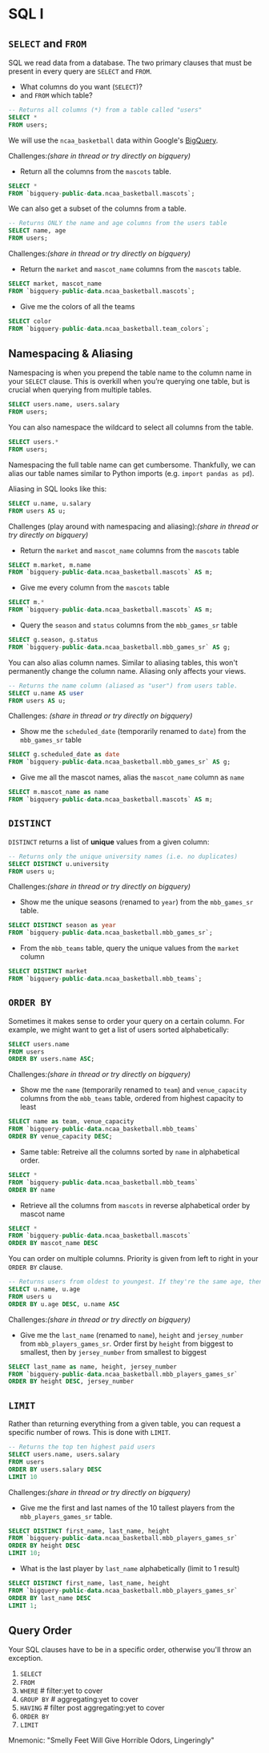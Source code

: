 # SQL I

## `SELECT` and `FROM`

SQL we read data from a database. The two primary clauses that must be present in every query are `SELECT` and `FROM`.

- What columns do you want (`SELECT`)?
- and `FROM` which table?

```SQL
-- Returns all columns (*) from a table called "users"
SELECT *
FROM users;
```

We will use the `ncaa_basketball` data within Google's [BigQuery](https://cloud.google.com/bigquery/).

Challenges:_(share in thread or try directly on bigquery)_

- Return all the columns from the `mascots` table.

```SQL
SELECT *
FROM `bigquery-public-data.ncaa_basketball.mascots`;
```

We can also get a subset of the columns from a table.

```SQL
-- Returns ONLY the name and age columns from the users table
SELECT name, age
FROM users;
```

Challenges:_(share in thread or try directly on bigquery)_

- Return the `market` and `mascot_name` columns from the `mascots` table.

```SQL
SELECT market, mascot_name
FROM `bigquery-public-data.ncaa_basketball.mascots`;
```

- Give me the colors of all the teams

```SQL
SELECT color
FROM `bigquery-public-data.ncaa_basketball.team_colors`;
```

## Namespacing & Aliasing

Namespacing is when you prepend the table name to the column name in your `SELECT` clause. This is overkill when you’re querying one table, but is crucial when querying from multiple tables.

```SQL
SELECT users.name, users.salary
FROM users;
```

You can also namespace the wildcard to select all columns from the table.

```SQL
SELECT users.*
FROM users;
```

Namespacing the full table name can get cumbersome. Thankfully, we can alias our table names similar to Python imports (e.g. `import pandas as pd`).

Aliasing in SQL looks like this:

```SQL
SELECT u.name, u.salary
FROM users AS u;
```

Challenges (play around with namespacing and aliasing):_(share in thread or try directly on bigquery)_

- Return the `market` and `mascot_name` columns from the `mascots` table

```SQL
SELECT m.market, m.name
FROM `bigquery-public-data.ncaa_basketball.mascots` AS m;
```

- Give me every column from the `mascots` table

```SQL
SELECT m.*
FROM `bigquery-public-data.ncaa_basketball.mascots` AS m;
```

- Query the `season` and `status` columns from the `mbb_games_sr` table

```SQL
SELECT g.season, g.status
FROM `bigquery-public-data.ncaa_basketball.mbb_games_sr` AS g;
```

You can also alias column names. Similar to aliasing tables, this won't permanently change the column name. Aliasing only affects your views.

```SQL
-- Returns the name column (aliased as "user") from users table.
SELECT u.name AS user
FROM users AS u;
```

Challenges: _(share in thread or try directly on bigquery)_

- Show me the `scheduled_date` (temporarily renamed to `date`) from the `mbb_games_sr` table

```SQL
SELECT g.scheduled_date as date
FROM `bigquery-public-data.ncaa_basketball.mbb_games_sr` AS g;
```

- Give me all the mascot names, alias the `mascot_name` column as `name`

```SQL
SELECT m.mascot_name as name
FROM `bigquery-public-data.ncaa_basketball.mascots` AS m;
```

## `DISTINCT`

`DISTINCT` returns a list of **unique** values from a given column:

```SQL
-- Returns only the unique university names (i.e. no duplicates)
SELECT DISTINCT u.university
FROM users u;
```

Challenges:_(share in thread or try directly on bigquery)_

- Show me the unique seasons (renamed to `year`) from the `mbb_games_sr` table.

```SQL
SELECT DISTINCT season as year
FROM `bigquery-public-data.ncaa_basketball.mbb_games_sr`;
```

- From the `mbb_teams` table, query the unique values from the `market` column

```SQL
SELECT DISTINCT market
FROM `bigquery-public-data.ncaa_basketball.mbb_teams`;
```

## `ORDER BY`

Sometimes it makes sense to order your query on a certain column. For example, we might want to get a list of users sorted alphabetically:

```SQL
SELECT users.name
FROM users
ORDER BY users.name ASC;
```

Challenges:_(share in thread or try directly on bigquery)_

- Show me the `name` (temporarily renamed to `team`) and `venue_capacity` columns from the `mbb_teams` table, ordered from highest capacity to least

```SQL
SELECT name as team, venue_capacity
FROM `bigquery-public-data.ncaa_basketball.mbb_teams`
ORDER BY venue_capacity DESC;
```

- Same table: Retreive all the columns sorted by `name` in alphabetical order.

```SQL
SELECT *
FROM `bigquery-public-data.ncaa_basketball.mbb_teams`
ORDER BY name
```

- Retrieve all the columns from `mascots` in reverse alphabetical order by mascot name

```SQL
SELECT *
FROM `bigquery-public-data.ncaa_basketball.mascots`
ORDER BY mascot_name DESC
```

You can order on multiple columns. Priority is given from left to right in your `ORDER BY` clause.

```SQL
-- Returns users from oldest to youngest. If they're the same age, then sort alphabetically
SELECT u.name, u.age
FROM users u
ORDER BY u.age DESC, u.name ASC
```

Challenges:_(share in thread or try directly on bigquery)_

- Give me the `last_name` (renamed to `name`), `height` and `jersey_number` from `mbb_players_games_sr`. Order first by `height` from biggest to smallest, then by `jersey_number` from smallest to biggest

```SQL
SELECT last_name as name, height, jersey_number
FROM `bigquery-public-data.ncaa_basketball.mbb_players_games_sr`
ORDER BY height DESC, jersey_number 
```

## `LIMIT`

Rather than returning everything from a given table, you can request a specific number of rows. This is done with `LIMIT`.

```SQL
-- Returns the top ten highest paid users
SELECT users.name, users.salary
FROM users
ORDER BY users.salary DESC
LIMIT 10
```

Challenges:_(share in thread or try directly on bigquery)_

- Give me the first and last names of the 10 tallest players from the `mbb_players_games_sr` table.

```SQL
SELECT DISTINCT first_name, last_name, height
FROM `bigquery-public-data.ncaa_basketball.mbb_players_games_sr`
ORDER BY height DESC
LIMIT 10;
```

- What is the last player by `last_name` alphabetically (limit to 1 result)

```SQL
SELECT DISTINCT first_name, last_name, height
FROM `bigquery-public-data.ncaa_basketball.mbb_players_games_sr`
ORDER BY last_name DESC
LIMIT 1;
```

## Query Order

Your SQL clauses have to be in a specific order, otherwise you'll throw an exception.

1. `SELECT`
2. `FROM`
3. `WHERE` # filter:yet to cover
4. `GROUP BY` # aggregating:yet to cover
5. `HAVING` # filter post aggregating:yet to cover
6. `ORDER BY`
7. `LIMIT`

Mnemonic: "Smelly Feet Will Give Horrible Odors, Lingeringly"
